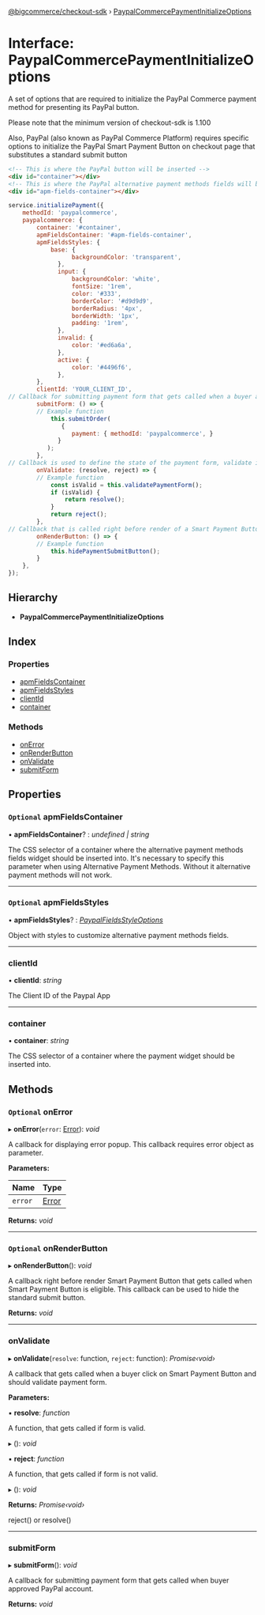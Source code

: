 [@bigcommerce/checkout-sdk](../README.md) › [PaypalCommercePaymentInitializeOptions](paypalcommercepaymentinitializeoptions.md)

# Interface: PaypalCommercePaymentInitializeOptions

A set of options that are required to initialize the PayPal Commerce payment
method for presenting its PayPal button.

Please note that the minimum version of checkout-sdk is 1.100

Also, PayPal (also known as PayPal Commerce Platform) requires specific options to initialize the PayPal Smart Payment Button on checkout page that substitutes a standard submit button
```html
<!-- This is where the PayPal button will be inserted -->
<div id="container"></div>
<!-- This is where the PayPal alternative payment methods fields will be inserted.  -->
<div id="apm-fields-container"></div>
```

```js
service.initializePayment({
    methodId: 'paypalcommerce',
    paypalcommerce: {
        container: '#container',
        apmFieldsContainer: '#apm-fields-container',
        apmFieldsStyles: {
            base: {
                  backgroundColor: 'transparent',
              },
              input: {
                  backgroundColor: 'white',
                  fontSize: '1rem',
                  color: '#333',
                  borderColor: '#d9d9d9',
                  borderRadius: '4px',
                  borderWidth: '1px',
                  padding: '1rem',
              },
              invalid: {
                  color: '#ed6a6a',
              },
              active: {
                  color: '#4496f6',
              },
        },
        clientId: 'YOUR_CLIENT_ID',
// Callback for submitting payment form that gets called when a buyer approves PayPal payment
        submitForm: () => {
        // Example function
            this.submitOrder(
               {
                  payment: { methodId: 'paypalcommerce', }
              }
           );
        },
// Callback is used to define the state of the payment form, validate if it is applicable for submit.
        onValidate: (resolve, reject) => {
        // Example function
            const isValid = this.validatePaymentForm();
            if (isValid) {
                return resolve();
            }
            return reject();
        },
// Callback that is called right before render of a Smart Payment Button. It gets called when a buyer is eligible for use of the particular PayPal method. This callback can be used to hide the standard submit button.
        onRenderButton: () => {
        // Example function
            this.hidePaymentSubmitButton();
        }
    },
});
```

## Hierarchy

* **PaypalCommercePaymentInitializeOptions**

## Index

### Properties

* [apmFieldsContainer](paypalcommercepaymentinitializeoptions.md#optional-apmfieldscontainer)
* [apmFieldsStyles](paypalcommercepaymentinitializeoptions.md#optional-apmfieldsstyles)
* [clientId](paypalcommercepaymentinitializeoptions.md#clientid)
* [container](paypalcommercepaymentinitializeoptions.md#container)

### Methods

* [onError](paypalcommercepaymentinitializeoptions.md#optional-onerror)
* [onRenderButton](paypalcommercepaymentinitializeoptions.md#optional-onrenderbutton)
* [onValidate](paypalcommercepaymentinitializeoptions.md#onvalidate)
* [submitForm](paypalcommercepaymentinitializeoptions.md#submitform)

## Properties

### `Optional` apmFieldsContainer

• **apmFieldsContainer**? : *undefined | string*

The CSS selector of a container where the alternative payment methods fields widget should be inserted into.
It's necessary to specify this parameter when using Alternative Payment Methods.
Without it alternative payment methods will not work.

___

### `Optional` apmFieldsStyles

• **apmFieldsStyles**? : *[PaypalFieldsStyleOptions](paypalfieldsstyleoptions.md)*

Object with styles to customize alternative payment methods fields.

___

###  clientId

• **clientId**: *string*

 The Client ID of the Paypal App

___

###  container

• **container**: *string*

The CSS selector of a container where the payment widget should be inserted into.

## Methods

### `Optional` onError

▸ **onError**(`error`: [Error](amazonpaywidgeterror.md#error)): *void*

A callback for displaying error popup. This callback requires error object as parameter.

**Parameters:**

Name | Type |
------ | ------ |
`error` | [Error](amazonpaywidgeterror.md#error) |

**Returns:** *void*

___

### `Optional` onRenderButton

▸ **onRenderButton**(): *void*

A callback right before render Smart Payment Button that gets called when
Smart Payment Button is eligible. This callback can be used to hide the standard submit button.

**Returns:** *void*

___

###  onValidate

▸ **onValidate**(`resolve`: function, `reject`: function): *Promise‹void›*

A callback that gets called when a buyer click on Smart Payment Button
and should validate payment form.

**Parameters:**

▪ **resolve**: *function*

A function, that gets called if form is valid.

▸ (): *void*

▪ **reject**: *function*

A function, that gets called if form is not valid.

▸ (): *void*

**Returns:** *Promise‹void›*

reject() or resolve()

___

###  submitForm

▸ **submitForm**(): *void*

A callback for submitting payment form that gets called
when buyer approved PayPal account.

**Returns:** *void*
